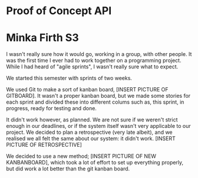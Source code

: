 # Proof of Concept API
# Minka Firth S3

I wasn't really sure how it would go, working in a group, with other people. It was the first time I ever had to work together on a programming project. While I had heard of "agile sprints", I wasn't really sure what to expect.

We started this semester with sprints of two weeks. 

We used Git to make a sort of kanban board, [INSERT PICTURE OF GITBOARD]. It wasn't a proper kanban board, but we made some stories for each sprint and divided these into different colums such as, this sprint, in progress, ready for testing and done. 

It didn't work however, as planned. We are not sure if we weren't strict enough in our deadlines, or if the system itself wasn't very applicable to our project. We decided to plan a retrospective (very late albeit), and we realised we all felt the same about our system: it didn't work. [INSERT PICTURE OF RETROSPECTIVE]

We decided to use a new method; [INSERT PICTURE OF NEW KANBANBOARD], which took a lot of effort to set up everything properly, but did work a lot better than the git kanban board. 